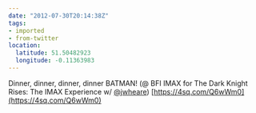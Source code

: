 ```yaml
---
date: "2012-07-30T20:14:38Z"
tags:
- imported
- from-twitter
location:
  latitude: 51.50482923
  longitude: -0.11363983
---
```

Dinner, dinner, dinner, dinner BATMAN\! \(@ BFI IMAX for The Dark Knight Rises: The IMAX Experience w/ [@jwheare](https://twitter.com/jwheare)\) [https://4sq.com/Q6wWm0](https://4sq.com/Q6wWm0)
